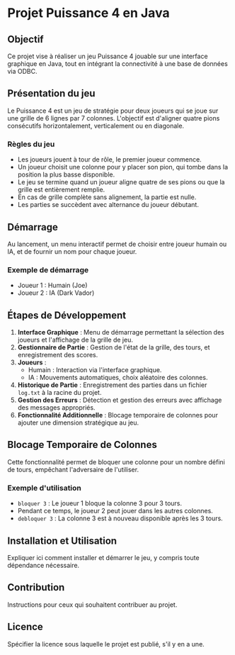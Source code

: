 # Projet Puissance 4 en Java

## Objectif

Ce projet vise à réaliser un jeu Puissance 4 jouable sur une interface graphique en Java, tout en intégrant la connectivité à une base de données via ODBC.

## Présentation du jeu

Le Puissance 4 est un jeu de stratégie pour deux joueurs qui se joue sur une grille de 6 lignes par 7 colonnes. L'objectif est d'aligner quatre pions consécutifs horizontalement, verticalement ou en diagonale.

### Règles du jeu

- Les joueurs jouent à tour de rôle, le premier joueur commence.
- Un joueur choisit une colonne pour y placer son pion, qui tombe dans la position la plus basse disponible.
- Le jeu se termine quand un joueur aligne quatre de ses pions ou que la grille est entièrement remplie.
- En cas de grille complète sans alignement, la partie est nulle.
- Les parties se succèdent avec alternance du joueur débutant.

## Démarrage

Au lancement, un menu interactif permet de choisir entre joueur humain ou IA, et de fournir un nom pour chaque joueur.

### Exemple de démarrage

- Joueur 1 : Humain (Joe)
- Joueur 2 : IA (Dark Vador)

## Étapes de Développement

1. **Interface Graphique** : Menu de démarrage permettant la sélection des joueurs et l'affichage de la grille de jeu.
2. **Gestionnaire de Partie** : Gestion de l'état de la grille, des tours, et enregistrement des scores.
3. **Joueurs** :
   - Humain : Interaction via l'interface graphique.
   - IA : Mouvements automatiques, choix aléatoire des colonnes.
4. **Historique de Partie** : Enregistrement des parties dans un fichier `log.txt` à la racine du projet.
5. **Gestion des Erreurs** : Détection et gestion des erreurs avec affichage des messages appropriés.
6. **Fonctionnalité Additionnelle** : Blocage temporaire de colonnes pour ajouter une dimension stratégique au jeu.

## Blocage Temporaire de Colonnes

Cette fonctionnalité permet de bloquer une colonne pour un nombre défini de tours, empêchant l'adversaire de l'utiliser.

### Exemple d'utilisation

- `bloquer 3` : Le joueur 1 bloque la colonne 3 pour 3 tours.
- Pendant ce temps, le joueur 2 peut jouer dans les autres colonnes.
- `debloquer 3` : La colonne 3 est à nouveau disponible après les 3 tours.

## Installation et Utilisation

Expliquer ici comment installer et démarrer le jeu, y compris toute dépendance nécessaire.

## Contribution

Instructions pour ceux qui souhaitent contribuer au projet.

## Licence

Spécifier la licence sous laquelle le projet est publié, s'il y en a une.
